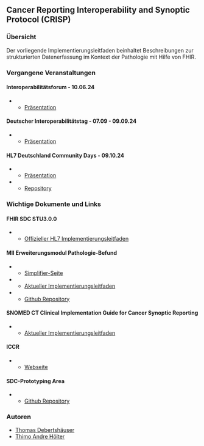 ## Cancer Reporting Interoperability and Synoptic Protocol (CRISP)


### Übersicht
Der vorliegende Implementierungsleitfaden beinhaltet Beschreibungen zur strukturierten Datenerfassung im Kontext der Pathologie mit Hilfe von FHIR.

### Vergangene Veranstaltungen

#### Interoperabilitätsforum - 10.06.24
- * [Präsentation](https://wiki.hl7.de/images/20240610-10_MII_Questionnaires-und-SDC-in-der-Pathologie.pdf)

#### Deutscher Interoperabilitätstag - 07.09 - 09.09.24
- * [Präsentation](Dokumente/HL7_IOT_2024_GH_TH.pptx)

#### HL7 Deutschland Community Days - 09.10.24
- * [Präsentation](Dokumente/PathoWorkshop_CommunityDays_24.pptx)
- * [Repository](https://github.com/ThimoHoelter/SDC-Workshop)

### Wichtige Dokumente und Links

#### FHIR SDC STU3.0.0
- * [Offizieller HL7 Implementierungsleitfaden](https://hl7.org/fhir/uv/sdc/)

#### MII Erweiterungsmodul Pathologie-Befund
- * [Simplifier-Seite](https://simplifier.net/MedizininformatikInitiative-ModulPathologie/~introduction)
- * [Aktueller Implementierungsleitfaden](https://www.medizininformatik-initiative.de/Kerndatensatz/Modul_Pathologie_Befund/MII-IG-KDS-Modul-Pathologie-Befund-BeschreibungModulPathologie-Befund.html)
- * [Github Repository](https://github.com/medizininformatik-initiative/kerndatensatzmodul-PathologieBefund)

#### SNOMED CT Clinical Implementation Guide for Cancer Synoptic Reporting
- * [Aktueller Implementierungsleitfaden](https://confluence.ihtsdotools.org/display/DOCCANSIG/SNOMED+CT+Clinical+Implementation+Guide+for+Cancer+Synoptic+Reporting)

#### ICCR
- * [Webseite](https://www.iccr-cancer.org/)

#### SDC-Prototyping Area
- * [Github Repository](https://github.com/ThimoHoelter/QuestionnairesSDC)

### Autoren
* [Thomas Debertshäuser](https://github.com/ThomasDeBe)
* [Thimo Andre Hölter](https://github.com/ThimoHoelter)

